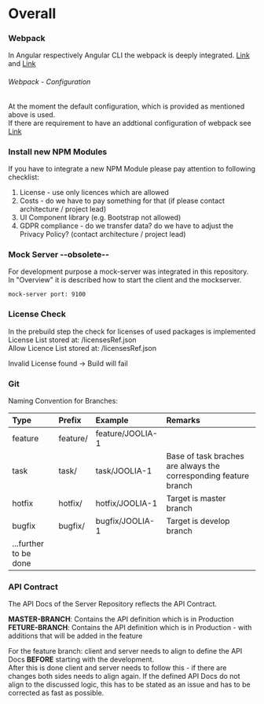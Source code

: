 # Overall

### Webpack
In Angular respectively Angular CLI the webpack is deeply integrated. 
[Link](https://github.com/angular/angular-cli/wiki/build#bundling--tree-shaking) and [Link](https://angular.io/guide/aot-compiler) 

###### Webpack - Configuration
At the moment the default configuration, which is provided as mentioned above is used.   
If there are requirement to have an addtional configuration of webpack see [Link](https://github.com/manfredsteyer/ngx-build-plus)

### Install new NPM Modules 
If you have to integrate a new NPM Module please pay attention to following checklist: 
1. License - use only licences which are allowed 
2. Costs - do we have to pay something for that  (if please contact architecture / project lead)
3. UI Component library (e.g. Bootstrap not allowed) 
4. GDPR compliance - do we transfer data? do we have to adjust the Privacy Policy? (contact architecture / project lead) 

### Mock Server --obsolete--
For development purpose a mock-server was integrated in this repository. 
In "Overview" it is described how to start the client and the mockserver.
  
`mock-server port: 9100`

### License Check 
In the prebuild step the check for licenses of used packages is implemented  
License List stored at: /licensesRef.json  
Allow Licence List stored at: /licensesRef.json  
  
Invalid License found -> Build will fail   

### Git 

Naming Convention for Branches: 

| Type | Prefix | Example | Remarks | 
| :------- | :------ | :------ | :------ |  
| feature | feature/ | feature/JOOLIA-1 | |
| task | task/ | task/JOOLIA-1 | Base of task braches are always the corresponding feature branch|
| hotfix | hotfix/ | hotfix/JOOLIA-1 | Target is master branch |
| bugfix | bugfix/ | bugfix/JOOLIA-1 | Target is develop branch |
| ...further to be done | | |


### API Contract
The API Docs of the Server Repository reflects the API Contract.    

__MASTER-BRANCH__: Contains the API definition which is in Production  
__FETURE-BRANCH__: Contains the API definition which is in Production - with additions that will be added in the feature     

For the feature branch: client and server needs to align to define the API Docs __BEFORE__ starting with the development.   
After this is done client and server needs to follow this - if there are changes both sides needs to align again. If the defined API Docs do not align to the discussed logic, this has to be stated as an issue and has to be corrected as fast as possible.

 
